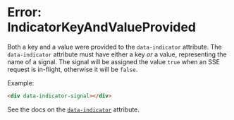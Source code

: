 # Error: IndicatorKeyAndValueProvided

Both a key and a value were provided to the `data-indicator` attribute. The `data-indicator` attribute must have either a key _or_ a value, representing the name of a signal. The signal will be assigned the value `true` when an SSE request is in-flight, otherwise it will be `false`.

Example:

```html
<div data-indicator-signal></div>
```

See the docs on the [`data-indicator`](https://data-star.dev/reference/plugins_backend#data-indicator) attribute.